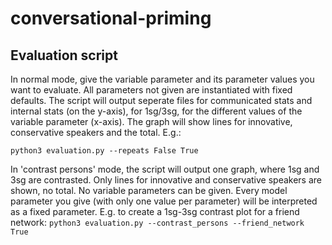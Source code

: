 # conversational-priming


## Evaluation script
In normal mode, give the variable parameter and its parameter values you want to evaluate. All parameters not given are instantiated with fixed defaults. The script will output seperate files for communicated stats and internal stats (on the y-axis), for 1sg/3sg, for the different values of the variable parameter (x-axis). The graph will show lines for innovative, conservative speakers and the total. E.g.:

```python3 evaluation.py --repeats False True```

In 'contrast persons' mode, the script will output one graph, where 1sg and 3sg are contrasted. Only lines for innovative and conservative speakers are shown, no total. No variable parameters can be given. Every model parameter you give (with only one value per parameter) will be interpreted as a fixed parameter. E.g. to create a 1sg-3sg contrast plot for a friend network:
```python3 evaluation.py --contrast_persons --friend_network True```